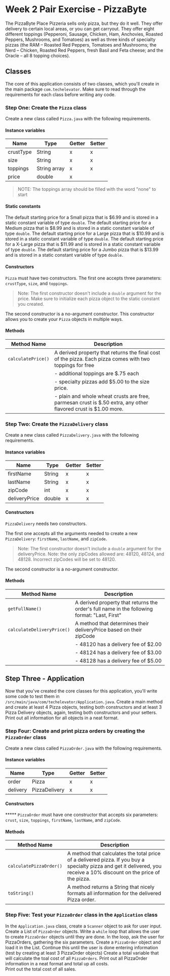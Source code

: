 # Week 2 Pair Exercise - PizzaByte

The PizzaByte Place Pizzeria sells only pizza, but they do it well.  They offer delivery to certain local areas, or you can get carryout.  They offer eight different toppings (Pepperoni, Sausage, Chicken, Ham, Anchovies, Roasted Peppers, Mushrooms, and Tomatoes) as well as three kinds of specialty pizzas (the RAM – Roasted Red Peppers, Tomatoes and Mushrooms; the Nerd – Chicken, Roasted Red Peppers, fresh Basil and Feta cheese; and the Oracle – all 8 topping choices). 

## Classes

The core of this application consists of two classes, which you'll create in the main package `com.techelevator`. Make sure to read through the requirements for each class before writing any code.


### Step One: Create the `Pizza` class

Create a new class called `Pizza.java` with the following requirements.

#### Instance variables

| Name | Type | Getter | Setter |
|------|------|--------|--------|
| crustType | String | x | x |
| size | String | x | x |
| toppings | String array | x | x | 
| price | double | x |  |

> NOTE: The toppings array should be filled with the word "none" to start

#### Static constants

The default starting price for a Small pizza that is $6.99 and is stored in a static constant variable of type `double`.
The default starting price for a Medium pizza that is $8.99 and is stored in a static constant variable of type `double`.
The default starting price for a Large pizza that is $10.99 and is stored in a static constant variable of type `double`.
The default starting price for a X-Large pizza that is $11.99 and is stored in a static constant variable of type `double`.
The default starting price for a Jumbo pizza that is $13.99 and is stored in a static constant variable of type `double`.

#### Constructors

`Pizza` must have two constructors.
The first one accepts three parameters: `crustType`, `size`, and `toppings`.

> Note: The first constructor doesn't include a `double` argument for the price. Make sure to initialize each pizza object to the static constant you created.

The second constructor is a no-argument constructor. This constructor allows you to create your `Pizza` objects in multiple ways.

#### Methods

| Method Name        | Description |
|--------------------| ----------- |
| `calculatePrice()` | A derived property that returns the final cost of the pizza.  Each pizza comes with two toppings for free 
|                    |- additional toppings are $.75 each
|                    | - specialty pizzas add $5.00 to the size price.                                                                
|                    | - plain and whole wheat crusts are free, parmesan crust is $.50 extra, any other flavored crust is $1.00 more. 


### Step Two: Create the `PizzaDelivery` class

Create a new class called `PizzaDelivery.java` with the following requirements.

#### Instance variables

| Name | Type | Getter | Setter |
|------|------|--------|--------|
| firstName | String | x | x |
| lastName | String | x | x |
| zipCode | int | x | x |
| deliveryPrice | double | x | x |


#### Constructors

`PizzaDelivery` needs two constructors.

The first one accepts all the arguments needed to create a new `PizzaDelivery`: `firstName`, `lastName`, and `zipCode`.

> Note: The first constructor doesn't include a `double` argument for the deliveryPrice. 
> Note: the only zipCodes allowed are: 48120, 48124, and 48128. Incorrect zipCodes will be set to 48120.

The second constructor is a no-argument constructor.

#### Methods

| Method Name                | Description |
|----------------------------| ----------- |
| `getFullName()`            | A derived property that returns the order's full name in the following format: "Last, First"|
| `calculateDeliveryPrice()` | A method that determines their deliveryPrice based on their zipCode
|                            |- 48120 has a delivery fee of $2.00
|                            | - 48124 has a delivery fee of $3.00 
|                            | - 48128 has a delivery fee of $5.00 

## Step Three - Application

Now that you've created the core classes for this application, you'll write some code to test them in `/src/main/java/com/techelevator/Application.java`.  Create a main method and create at least 4 Pizza objects, testing both constructors and at least 3 Pizza Delivery objects, again, testing both constructors and your setters.  Print out all information for all objects in a neat format.

### Step Four: Create and print pizza orders by creating the `PizzaOrder` class

Create a new class called `PizzaOrder.java` with the following requirements.

#### Instance variables

| Name | Type | Getter | Setter |
|------|------|--------|--------|
| order | Pizza | x | x |
| delivery | PizzaDelivery | x | x |


#### Constructors

***** `PizzaOrder` must have one constructor that accepts six parameters: `crust`, `size`, `toppings`, `firstName`, `lastName`, and `zipCode`.

#### Methods

| Method Name | Description |
| ----------- | ----------- |
| `calculatePizzaOrder()`| A method that calculates the total price of a delivered pizza.  If you buy a specialty pizza and get it delivered, you receive a 10% discount on the price of the pizza.|
| `toString()` | A method returns a String that nicely formats all information for the delivered Pizza order.


### Step Five: Test your `PizzaOrder` class in the `Application` class

In the `Application.java` class, create a `Scanner` object to ask for user input.
Create a List of `PizzaOrder` objects.
Write a `while` loop that allows the user to create `PizzaOrder` objects until they are done.
In the loop, ask the user for PizzaOrders, gathering the six parameters.  Create a `PizzaOrder` object and load it in the List.
Continue this until the user is done entering information (test by creating at least 3 PizzaOrder objects)
Create a total variable that will calculate the toal cost of all `PizzaOrders`.
Print out all PizzaOrder information in a neat format and total up all costs.  
Print out the total cost of all sales.
